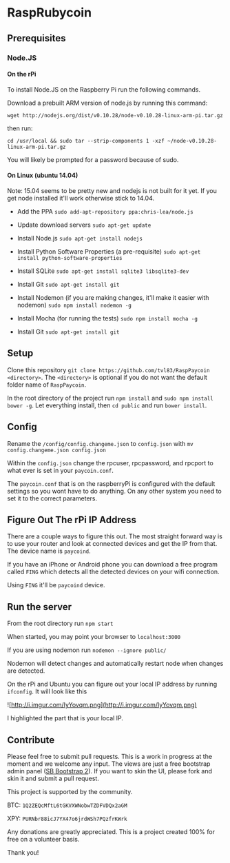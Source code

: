# RaspRubycoin

## Prerequisites

### Node.JS

#### On the rPi
To install Node.JS on the Raspberry Pi run the following commands.

Download a prebuilt ARM version of node.js by running this command:

`wget http://nodejs.org/dist/v0.10.28/node-v0.10.28-linux-arm-pi.tar.gz`

then run:

`cd /usr/local && sudo tar --strip-components 1 -xzf ~/node-v0.10.28-linux-arm-pi.tar.gz`

You will likely be prompted for a password because of sudo.

#### On Linux (ubuntu 14.04)

Note: 15.04 seems to be pretty new and nodejs is not built for it yet. If you get node installed it'll work otherwise stick to 14.04.

* Add the PPA
`sudo add-apt-repository ppa:chris-lea/node.js`

* Update download servers
`sudo apt-get update`

* Install Node.js
`sudo apt-get install nodejs`

* Install Python Software Properties (a pre-requisite)
`sudo apt-get install python-software-properties`

* Install SQLite
`sudo apt-get install sqlite3 libsqlite3-dev`

* Install Git
`sudo apt-get install git`
* Install Nodemon (if you are making changes, it'll make it easier with nodemon)
`sudo npm install nodemon -g`

* Install Mocha (for running the tests)
`sudo npm install mocha -g`

* Install Git
`sudo apt-get install git`

## Setup

Clone this repository
`git clone https://github.com/tvl83/RaspPaycoin <directory>`.
The `<directory>` is optional if you do not want the default folder name of `RaspPaycoin`.

In the root directory of the project run `npm install` and `sudo npm install bower -g`. Let everything install, then `cd public` and run `bower install`.

## Config 

Rename the `/config/config.changeme.json` to `config.json` with `mv config.changeme.json config.json`
 
Within the `config.json` change the rpcuser, rpcpassword, and rpcport to what ever is set in your `paycoin.conf`.

The `paycoin.conf` that is on the raspberryPi is configured with the default settings so you wont have to do anything. On any other system you need to set it to the correct parameters.

## Figure Out The rPi IP Address

There are a couple ways to figure this out. The most straight forward way is to use your router and look at connected devices and get the IP from that. The device name is `paycoind`. 

If you have an iPhone or Android phone you can download a free program called `FING` which detects all the detected devices on your wifi connection.

Using `FING` it'll be `paycoind` device. 

## Run the server

From the root directory run `npm start`

When started, you may point your browser to `localhost:3000`

If you are using nodemon run `nodemon --ignore public/`
 
Nodemon will detect changes and automatically restart node when changes are detected.

On the rPi and Ubuntu you can figure out your local IP address by running `ifconfig`. It will look like this

![http://i.imgur.com/IyYovqm.png](http://i.imgur.com/IyYovqm.png)

I highlighted the part that is your local IP. 
## Contribute

Please feel free to submit pull requests. This is a work in progress at the moment and we welcome any input.
The views are just a free bootstrap admin panel ([SB Bootstrap 2](http://startbootstrap.com/template-overviews/sb-admin-2/)). If you want to skin the UI, please fork and skin it and submit a pull request.

This project is supported by the community. 

BTC: `1Q2ZEQcMftL6tGKVXWNobwTZDFVDQx2aGM`

XPY: `PURNbr88icJ7YX47o6jrdWSh7PQzfrKWrk`

Any donations are greatly appreciated. This is a project created 100% for free on a volunteer basis.

Thank you!

